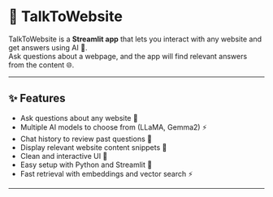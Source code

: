 # 🧠 TalkToWebsite

TalkToWebsite is a **Streamlit app** that lets you interact with any website and get answers using AI 🤖.  
Ask questions about a webpage, and the app will find relevant answers from the content 🌐.

---

## ✨ Features

- Ask questions about any website 📝  
- Multiple AI models to choose from (LLaMA, Gemma2) ⚡️  
- Chat history to review past questions 💬  
- Display relevant website content snippets 📄  
- Clean and interactive UI 🎨  
- Easy setup with Python and Streamlit 🐍  
- Fast retrieval with embeddings and vector search ⚡️

---
